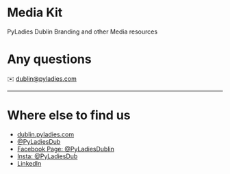 # Media Kit
PyLadies Dublin Branding and other Media resources

# Any questions
✉️  dublin@pyladies.com

---

# Where else to find us

* [dublin.pyladies.com](https://dublin.pyladies.com)
* [@PyLadiesDub](https://twitter.com/PyLadiesDub)
* [Facebook Page: @PyLadiesDublin](https://www.facebook.com/PyladiesDublin)
* [Insta: @PyLadiesDub](https://www.instagram.com/pyladiesdub)
* [LinkedIn](https://www.linkedin.com/company/pyladies-dublin)

